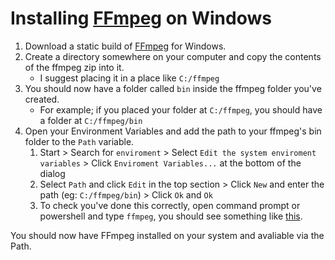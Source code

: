 # Installing [FFmpeg](https://www.ffmpeg.org/) on Windows

1. Download a static build of [FFmpeg](http://ffmpeg.zeranoe.com/builds/) for Windows.
2. Create a directory somewhere on your computer and copy the contents of the ffmpeg zip into it.
    * I suggest placing it in a place like `C:/ffmpeg`
3. You should now have a folder called `bin` inside the ffmpeg folder you've created.
    * For example; if you placed your folder at `C:/ffmpeg`, you should have a folder at `C:/ffmpeg/bin`
4. Open your Environment Variables and add the path to your ffmpeg's bin folder to the `Path` variable.
    1. Start > Search for `enviroment` > Select `Edit the system enviroment variables` > Click `Enviroment Variables...` at the bottom of the dialog
    2. Select `Path` and click `Edit` in the top section > Click `New` and enter the path (eg: `C:/ffmpeg/bin`) > Click `Ok` and `Ok`
    3. To check you've done this correctly, open command prompt or powershell and type `ffmpeg`, you should see something like [this](https://i.imgur.com/TNCc9Jb.png).

You should now have FFmpeg installed on your system and avaliable via the Path.
